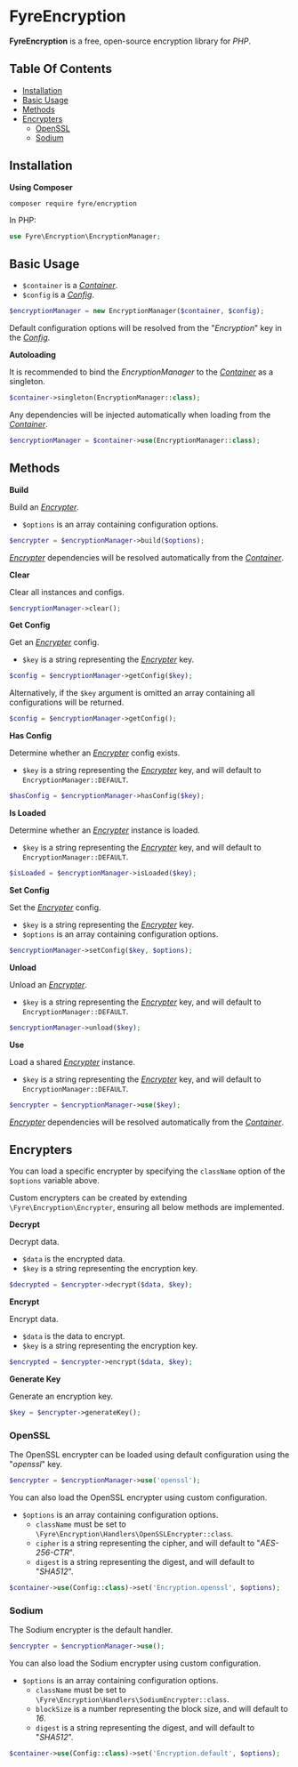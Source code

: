 # FyreEncryption

**FyreEncryption** is a free, open-source encryption library for *PHP*.


## Table Of Contents
- [Installation](#installation)
- [Basic Usage](#basic-usage)
- [Methods](#methods)
- [Encrypters](#encrypters)
    - [OpenSSL](#openssl)
    - [Sodium](#sodium)



## Installation

**Using Composer**

```
composer require fyre/encryption
```

In PHP:

```php
use Fyre\Encryption\EncryptionManager;
```


## Basic Usage

- `$container` is a [*Container*](https://github.com/elusivecodes/FyreContainer).
- `$config` is a  [*Config*](https://github.com/elusivecodes/FyreConfig).

```php
$encryptionManager = new EncryptionManager($container, $config);
```

Default configuration options will be resolved from the "*Encryption*" key in the [*Config*](https://github.com/elusivecodes/FyreConfig).

**Autoloading**

It is recommended to bind the *EncryptionManager* to the [*Container*](https://github.com/elusivecodes/FyreContainer) as a singleton.

```php
$container->singleton(EncryptionManager::class);
```

Any dependencies will be injected automatically when loading from the [*Container*](https://github.com/elusivecodes/FyreContainer).

```php
$encryptionManager = $container->use(EncryptionManager::class);
```


## Methods

**Build**

Build an [*Encrypter*](#encrypters).

- `$options` is an array containing configuration options.

```php
$encrypter = $encryptionManager->build($options);
```

[*Encrypter*](#encrypters) dependencies will be resolved automatically from the [*Container*](https://github.com/elusivecodes/FyreContainer).

**Clear**

Clear all instances and configs.

```php
$encryptionManager->clear();
```

**Get Config**

Get an [*Encrypter*](#encrypters) config.

- `$key` is a string representing the [*Encrypter*](#encrypters) key.

```php
$config = $encryptionManager->getConfig($key);
```

Alternatively, if the `$key` argument is omitted an array containing all configurations will be returned.

```php
$config = $encryptionManager->getConfig();
```

**Has Config**

Determine whether an [*Encrypter*](#encrypters) config exists.

- `$key` is a string representing the [*Encrypter*](#encrypters) key, and will default to `EncryptionManager::DEFAULT`.

```php
$hasConfig = $encryptionManager->hasConfig($key);
```

**Is Loaded**

Determine whether an [*Encrypter*](#encrypters) instance is loaded.

- `$key` is a string representing the [*Encrypter*](#encrypters) key, and will default to `EncryptionManager::DEFAULT`.

```php
$isLoaded = $encryptionManager->isLoaded($key);
```

**Set Config**

Set the [*Encrypter*](#encrypters) config.

- `$key` is a string representing the [*Encrypter*](#encrypters) key.
- `$options` is an array containing configuration options.

```php
$encryptionManager->setConfig($key, $options);
```

**Unload**

Unload an [*Encrypter*](#encrypters).

- `$key` is a string representing the [*Encrypter*](#encrypters) key, and will default to `EncryptionManager::DEFAULT`.

```php
$encryptionManager->unload($key);
```

**Use**

Load a shared [*Encrypter*](#encrypters) instance.

- `$key` is a string representing the [*Encrypter*](#encrypters) key, and will default to `EncryptionManager::DEFAULT`.

```php
$encrypter = $encryptionManager->use($key);
```

[*Encrypter*](#encrypters) dependencies will be resolved automatically from the [*Container*](https://github.com/elusivecodes/FyreContainer).


## Encrypters

You can load a specific encrypter by specifying the `className` option of the `$options` variable above.

Custom encrypters can be created by extending `\Fyre\Encryption\Encrypter`, ensuring all below methods are implemented.

**Decrypt**

Decrypt data.

- `$data` is the encrypted data.
- `$key` is a string representing the encryption key.

```php
$decrypted = $encrypter->decrypt($data, $key);
```

**Encrypt**

Encrypt data.

- `$data` is the data to encrypt.
- `$key` is a string representing the encryption key.

```php
$encrypted = $encrypter->encrypt($data, $key);
```

**Generate Key**

Generate an encryption key.

```php
$key = $encrypter->generateKey();
```


### OpenSSL

The OpenSSL encrypter can be loaded using default configuration using the "*openssl*" key.

```php
$encrypter = $encryptionManager->use('openssl');
```

You can also load the OpenSSL encrypter using custom configuration.

- `$options` is an array containing configuration options.
    - `className` must be set to `\Fyre\Encryption\Handlers\OpenSSLEncrypter::class`.
    - `cipher` is a string representing the cipher, and will default to "*AES-256-CTR*".
    - `digest` is a string representing the digest, and will default to "*SHA512*".

```php
$container->use(Config::class)->set('Encryption.openssl', $options);
```


### Sodium

The Sodium encrypter is the default handler.

```php
$encrypter = $encryptionManager->use();
```

You can also load the Sodium encrypter using custom configuration.

- `$options` is an array containing configuration options.
    - `className` must be set to `\Fyre\Encryption\Handlers\SodiumEncrypter::class`.
    - `blockSize` is a number representing the block size, and will default to *16*.
    - `digest` is a string representing the digest, and will default to "*SHA512*".

```php
$container->use(Config::class)->set('Encryption.default', $options);
```
